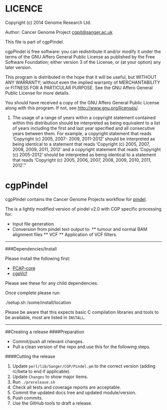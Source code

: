 LICENCE
=======

Copyright (c) 2014 Genome Research Ltd.

Author: Cancer Genome Project <cgpit@sanger.ac.uk>

This file is part of cgpPindel.

cgpPindel is free software: you can redistribute it and/or modify it under
the terms of the GNU Affero General Public License as published by the Free
Software Foundation; either version 3 of the License, or (at your option) any
later version.

This program is distributed in the hope that it will be useful, but WITHOUT
ANY WARRANTY; without even the implied warranty of MERCHANTABILITY or FITNESS
FOR A PARTICULAR PURPOSE. See the GNU Affero General Public License for more
details.

You should have received a copy of the GNU Affero General Public License
along with this program. If not, see <http://www.gnu.org/licenses/>.

1. The usage of a range of years within a copyright statement contained within
this distribution should be interpreted as being equivalent to a list of years
including the first and last year specified and all consecutive years between
them. For example, a copyright statement that reads ‘Copyright (c) 2005, 2007-
2009, 2011-2012’ should be interpreted as being identical to a statement that
reads ‘Copyright (c) 2005, 2007, 2008, 2009, 2011, 2012’ and a copyright
statement that reads ‘Copyright (c) 2005-2012’ should be interpreted as being
identical to a statement that reads ‘Copyright (c) 2005, 2006, 2007, 2008,
2009, 2010, 2011, 2012’."

cgpPindel
=========

cgpPindel contains the Cancer Genome Projects workflow for [pindel](http://gmt.genome.wustl.edu/pindel/current/).

The is a lightly modified version of pindel v2.0 with CGP specific processing for:

* Input file generation
* Conversion from pindel text output to:
** tumour and normal BAM alignment files
** VCF
** Application of VCF filters.

---

###Dependencies/Install

Please install the following first:

* [PCAP-core](http://github.com/ICGC-TCGA-PanCancer/PCAP-core/releases)
* [cgpVcf](http://github.com/cancerit/cgpVcf/releases)

Please see these for any child dependencies.

Once complete please run:

./setup.sh /some/install/location

Please be aware that this expects basic C compilation libraries and tools to be available,
most are listed in `INSTALL`.

---

##Creating a release
####Preparation
* Commit/push all relevant changes.
* Pull a clean version of the repo and use this for the following steps.

####Cutting the release
1. Update `perl/lib/Sanger/CGP/Pindel.pm` to the correct version (adding rc/beta to end if applicable).
2. Update `Changes` to show major items.
3. Run `./prerelease.sh`
4. Check all tests and coverage reports are acceptable.
5. Commit the updated docs tree and updated module/version.
6. Push commits.
7. Use the GitHub tools to draft a release.
